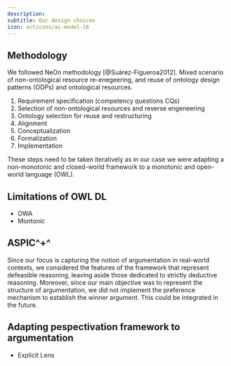 ```yaml
---
description:
subtitle: Our design choices
icon: octicons/ai-model-16
---
```


## Methodology

We followed NeOn methodology [@Suárez-Figueroa2012].
Mixed scenario of non-ontological resource re-enegeering, and reuse of ontology design patterns (ODPs) and ontological resources.

1. Requirement specification (competency questions CQs)
2. Selection of non-ontological resources and reverse engeneering
3. Ontology selection for reuse and restructuring
4. Alignment
4. Conceptualization
5. Formalization
6. Implementation

These steps need to be taken iteratively as in our case we were adapting a non-monotonic and closed-world framework to a monotonic and open-world language (OWL).

## Limitations of OWL DL

- OWA
- Montonic

## ASPIC^+^
Since our focus is capturing the notion of argumentation in real-world contexts, we considered the features of the framework that represent defeasible reasoning, leaving aside those dedicated to strictly deductive reasoning. Moreover, since our main objective was to represent the structure of argumentation, we did not implement the preference mechanism to establish the winner argument. This could be integrated in the future.

## Adapting pespectivation framework to argumentation

- Explicit Lens